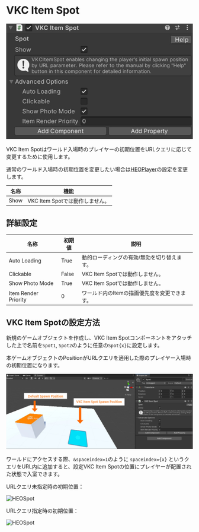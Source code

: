 # VKC Item Spot

![HEOSpot](img/HEOSpot_1.jpg)

VKC Item Spotはワールド入場時のプレイヤーの初期位置をURLクエリに応じて変更するために使用します。

通常のワールド入場時の初期位置を変更したい場合は[HEOPlayer](HEOPlayer.md)の設定を変更します。

|  名称 |  機能  |
| ----   | ---- |
| Show | VKC Item Spotでは動作しません。 |

## 詳細設定

| 名称 | 初期値 |  説明  |
| ---- | ---- | ---- |
| Auto Loading | True | 動的ローディングの有効/無効を切り替えます。 |
| Clickable | False | VKC Item Spotでは動作しません。 |
| Show Photo Mode | True | VKC Item Spotでは動作しません。 |
| Item Render Priority | 0 | ワールド内のItemの描画優先度を変更できます。 |

## VKC Item Spotの設定方法

新規のゲームオブジェクトを作成し、VKC Item Spotコンポーネントをアタッチした上で名前を`Spot1`, `Spot2`のように任意の`Spot{x}`に設定します。

本ゲームオブジェクトのPositionがURLクエリを適用した際のプレイヤー入場時の初期位置になります。

![HEOSpot](img/HEOSpot_2.jpg)

ワールドにアクセスする際、`&spaceindex=1`のように `spaceindex={x}` というクエリをURL内に追加すると、設定VKC Item Spotの位置にプレイヤーが配置された状態で入室できます。

URLクエリ未指定時の初期位置：

![HEOSpot](img/HEOSpot_3.jpg)

URLクエリ指定時の初期位置：

![HEOSpot](img/HEOSpot_4.jpg)